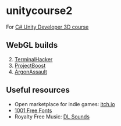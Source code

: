 # unitycourse2
For [C# Unity Developer 3D course](https://www.udemy.com/unitycourse2/)

## WebGL builds
2. [TerminalHacker](https://runninglvlan.github.io/unitycourse2/02-TerminalHacker/)
3. [ProjectBoost](https://runninglvlan.github.io/unitycourse2/03-ProjectBoost/)
4. [ArgonAssault](https://runninglvlan.github.io/unitycourse2/04-ArgonAssault/)

## Useful resources
- Open marketplace for indie games: [itch.io](https://itch.io/)
- [1001 Free Fonts](https://www.1001freefonts.com/)
- Royalty Free Music: [DL Sounds](https://www.dl-sounds.com/)
